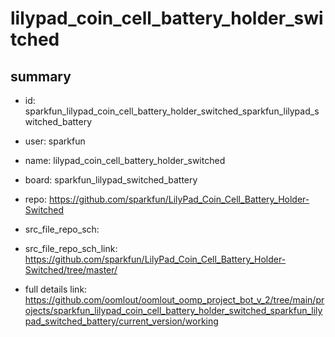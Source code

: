 # lilypad_coin_cell_battery_holder_switched
 
## summary 
* id: sparkfun_lilypad_coin_cell_battery_holder_switched_sparkfun_lilypad_switched_battery
* user: sparkfun
* name: lilypad_coin_cell_battery_holder_switched
* board: sparkfun_lilypad_switched_battery
* repo: https://github.com/sparkfun/LilyPad_Coin_Cell_Battery_Holder-Switched



* src_file_repo_sch: 
* src_file_repo_sch_link: https://github.com/sparkfun/LilyPad_Coin_Cell_Battery_Holder-Switched/tree/master/
* full details link: https://github.com/oomlout/oomlout_oomp_project_bot_v_2/tree/main/projects/sparkfun_lilypad_coin_cell_battery_holder_switched_sparkfun_lilypad_switched_battery/current_version/working  







